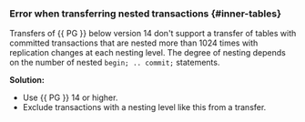 ### Error when transferring nested transactions {#inner-tables}

Transfers of {{ PG }} below version 14 don't support a transfer of tables with committed transactions that are nested more than 1024 times with replication changes at each nesting level. The degree of nesting depends on the number of nested `begin; .. commit;` statements.

**Solution:**

* Use {{ PG }} 14 or higher.
* Exclude transactions with a nesting level like this from a transfer.
